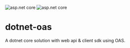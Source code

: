 ![asp.net core](https://img.shields.io/badge/dotnet_core-2.2-brightgreen.svg) ![asp.net core](https://img.shields.io/badge/OAS-3.0-brightgreen.svg)

# dotnet-oas

A dotnet core solution with web api &amp; client sdk using OAS.
